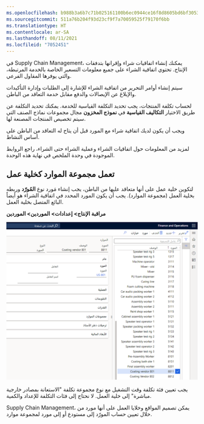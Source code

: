 ```yaml
---
ms.openlocfilehash: b988b3a6b7c71b025161100b6ec0944ce16f8d8605bd6bf30537fd4bd5012e2e
ms.sourcegitcommit: 511a76b204f93d23cf9f7a70059525f79170f6bb
ms.translationtype: HT
ms.contentlocale: ar-SA
ms.lasthandoff: 08/11/2021
ms.locfileid: "7052451"
---
```


في Supply Chain Management، يمكنك إنشاء اتفاقيات شراء وإقرانها بتدفقات الإنتاج. تحتوي اتفاقية الشراء على جميع معلومات التسعير الخاصة بالخدمة المرتبطة، والتي يوفرها المقاول الفرعي.


سيتم إنشاء أوامر التحرير من اتفاقية الشراء للإشارة إلى الطلبات وإدارة التأكيدات والإبلاغ عن الإيصالات والدفع مقابل خدمة التعاقد من الباطن.

لحساب تكلفة المنتجات، يجب تحديد التكلفة القياسية للخدمة. يمكنك تحديد التكلفة عن طريق الاختيار **التكاليف القياسية** في **نموذج المخزون** مجال مجموعات نماذج الصنف التي سيتم تخصيص المنتجات المصنعة لها.


ويجب أن يكون لديك اتفاقية شراء مع المورد قبل أن يتاح له التعاقد من الباطن على أساس النشاط.

لمزيد من المعلومات حول اتفاقيات الشراء وعملية الشراء حتى الشراء، راجع الروابط الموجودة في وحدة الملخص في نهاية هذه الوحدة.

## <a name="resource-group-acts-as-a-work-cell"></a>تعمل مجموعة الموارد كخلية عمل

لتكوين خلية عمل على أنها متعاقد عليها من الباطن، يجب إنشاء مَورد نوع **المُورّد** وربطه بخلية العمل (مجموعة الموارد). يجب أن يكون المورد المحدد في اتفاقية الشراء هو أيضاً البائع المتصل بخلية العمل.

**مراقبة الإنتاج> إعدادات> الموردين> الموردين**

[![لقطة شاشة على Finance and Operations صفحة موردي.](../media/resource-1.png)](../media/resource-1.png#lightbox) 

يجب تعيين فئة تكلفة وقت التشغيل مع نوع مجموعة تكلفة "الاستعانة بمصادر خارجية مباشرة" إلى خلية العمل. لا نحتاج إلى فئات التكلفة للإعداد والكمية.

Supply Chain Management، يمكن تصميم المواقع وخلايا العمل على أنها مورد من خلال تعيين حساب المورّد إلى مستودع أو إلى مورد لمجموعة موارد.
